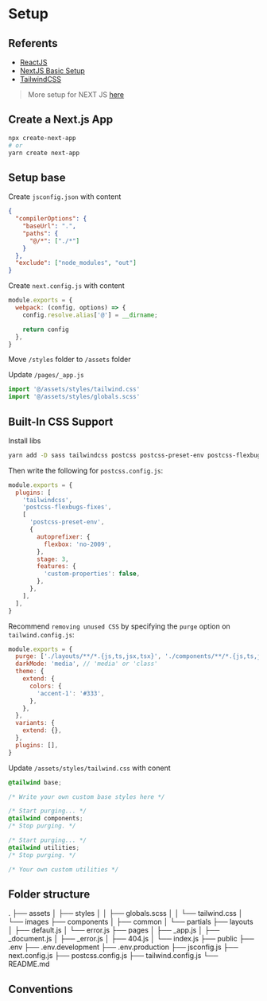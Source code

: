 # Setup

## Referents

- [ReactJS](https://reactjs.org/)
- [NextJS Basic Setup](https://nextjs.org/learn/basics/create-nextjs-app)
- [TailwindCSS](https://tailwindcss.com/)

> More setup for NEXT JS [here](https://tampm.com/blog/next-js/next-js-tp-setup)

## Create a Next.js App

```bash
npx create-next-app
# or
yarn create next-app
```

## Setup base

Create `jsconfig.json` with content

```json
{
  "compilerOptions": {
    "baseUrl": ".",
    "paths": {
      "@/*": ["./*"]
    }
  },
  "exclude": ["node_modules", "out"]
}
```

Create `next.config.js` with content

```js
module.exports = {
  webpack: (config, options) => {
    config.resolve.alias['@'] = __dirname;

    return config
  },
}
```

Move `/styles` folder to `/assets` folder

Update `/pages/_app.js`

```js
import '@/assets/styles/tailwind.css'
import '@/assets/styles/globals.scss'
```

## Built-In CSS Support

Install libs

```bash
yarn add -D sass tailwindcss postcss postcss-preset-env postcss-flexbugs-fixes
```

Then write the following for `postcss.config.js`:

```js
module.exports = {
  plugins: [
    'tailwindcss',
    'postcss-flexbugs-fixes',
    [
      'postcss-preset-env',
      {
        autoprefixer: {
          flexbox: 'no-2009',
        },
        stage: 3,
        features: {
          'custom-properties': false,
        },
      },
    ],
  ],
}
```

Recommend `removing unused CSS` by specifying the `purge` option on `tailwind.config.js`:

```js
module.exports = {
  purge: ['./layouts/**/*.{js,ts,jsx,tsx}', './components/**/*.{js,ts,jsx,tsx}', './pages/**/*.{js,ts,jsx,tsx}'],
  darkMode: 'media', // 'media' or 'class'
  theme: {
    extend: {
      colors: {
        'accent-1': '#333',
      },
    },
  },
  variants: {
    extend: {},
  },
  plugins: [],
}
```

Update `/assets/styles/tailwind.css` with conent

```css
@tailwind base;

/* Write your own custom base styles here */

/* Start purging... */
@tailwind components;
/* Stop purging. */

/* Start purging... */
@tailwind utilities;
/* Stop purging. */

/* Your own custom utilities */
```

## Folder structure

.
├── assets
│   ├── styles
│   │   ├── globals.scss
│   │   └── tailwind.css
│   └── images
├── components
│   ├── common
│   └── partials
├── layouts
│   ├── default.js
│   └── error.js
├── pages
│   ├── _app.js
│   ├── _document.js
│   ├── _error.js
│   ├── 404.js
│   └── index.js
├── public
├── .env
├── .env.development
├── .env.production
├── jsconfig.js
├── next.config.js
├── postcss.config.js
├── tailwind.config.js
└── README.md

## Conventions
